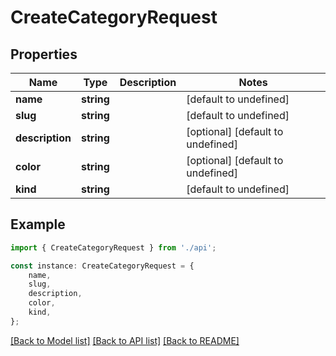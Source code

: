# CreateCategoryRequest


## Properties

Name | Type | Description | Notes
------------ | ------------- | ------------- | -------------
**name** | **string** |  | [default to undefined]
**slug** | **string** |  | [default to undefined]
**description** | **string** |  | [optional] [default to undefined]
**color** | **string** |  | [optional] [default to undefined]
**kind** | **string** |  | [default to undefined]

## Example

```typescript
import { CreateCategoryRequest } from './api';

const instance: CreateCategoryRequest = {
    name,
    slug,
    description,
    color,
    kind,
};
```

[[Back to Model list]](../README.md#documentation-for-models) [[Back to API list]](../README.md#documentation-for-api-endpoints) [[Back to README]](../README.md)
